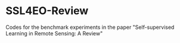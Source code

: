 # SSL4EO-Review
Codes for the benchmark experiments in the paper "Self-supervised Learning in Remote Sensing: A Review"
